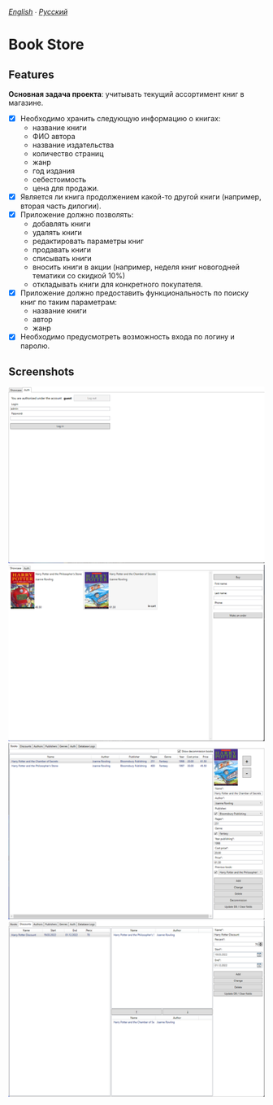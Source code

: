 *[English](README.md) ∙ [Русский](README-ru.md)* <!-- l10n:select -->

# Book Store

## Features

**Основная задача проекта**: учитывать текущий ассортимент книг в магазине.

* [x] Необходимо хранить следующую информацию о книгах: 
    - название книги
    - ФИО автора
    - название издательства
    - количество страниц
    - жанр
    - год издания
    - себестоимость
    - цена для продажи.
* [x] Является ли книга продолжением какой-то другой книги (например, вторая часть дилогии).
* [x] Приложение должно позволять: 
    - добавлять книги
    - удалять книги
    - редактировать параметры книг
    - продавать книги
    - списывать книги
    - вносить книги в акции (например, неделя книг новогодней тематики со скидкой 10%)
    - откладывать книги для конкретного покупателя.
* [x] Приложение должно предоставить функциональность по поиску книг по таким параметрам: 
    - название книги
    - автор
    - жанр
* [x] Необходимо предусмотреть возможность входа по логину и паролю.

## Screenshots

![](./images/1.png)
![](./images/2.png)
![](./images/3.png)
![](./images/4.png)
